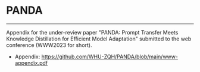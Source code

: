# PANDA

***
Appendix for the under-review paper "PANDA: Prompt Transfer Meets Knowledge Distillation for Efficient Model Adaptation" submitted to the web conference (WWW2023 for short).

* Appendix: </r>https://github.com/WHU-ZQH/PANDA/blob/main/www-appendix.pdf</r>
